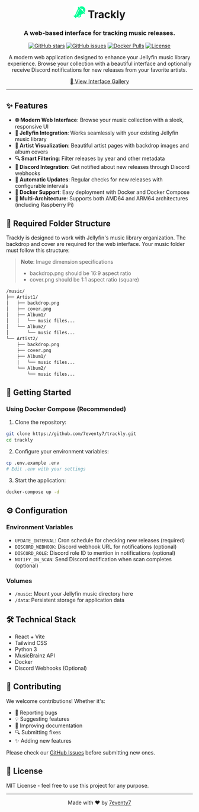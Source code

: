 <div align="center">

# <img src="frontend/public/icons/trackly.png" width="32" height="32" alt="Trackly Icon"> Trackly

### A web-based interface for tracking music releases.

[![GitHub stars](https://img.shields.io/github/stars/7eventy7/trackly.svg?style=social&label=Star&maxAge=2592000)](https://github.com/7eventy7/trackly/stargazers)
[![GitHub issues](https://img.shields.io/github/issues/7eventy7/trackly.svg)](https://github.com/7eventy7/trackly/issues)
[![Docker Pulls](https://img.shields.io/docker/pulls/7eventy7/trackly.svg)](https://hub.docker.com/r/7eventy7/trackly)
[![License](https://img.shields.io/github/license/7eventy7/trackly.svg)](https://github.com/7eventy7/trackly/blob/main/LICENSE)

A modern web application designed to enhance your Jellyfin music library experience. Browse your collection with a beautiful interface and optionally receive Discord notifications for new releases from your favorite artists.

[📸 View Interface Gallery](GALLERY.md)

</div>

---

## ✨ Features

- **🌐 Modern Web Interface**: Browse your music collection with a sleek, responsive UI
- **🎵 Jellyfin Integration**: Works seamlessly with your existing Jellyfin music library
- **🎨 Artist Visualization**: Beautiful artist pages with backdrop images and album covers
- **🔍 Smart Filtering**: Filter releases by year and other metadata
- **📢 Discord Integration**: Get notified about new releases through Discord webhooks
- **🔄 Automatic Updates**: Regular checks for new releases with configurable intervals
- **🐳 Docker Support**: Easy deployment with Docker and Docker Compose
- **💪 Multi-Architecture**: Supports both AMD64 and ARM64 architectures (including Raspberry Pi)

## 📁 Required Folder Structure

Trackly is designed to work with Jellyfin's music library organization. The backdrop and cover are required for the web interface. Your music folder must follow this structure:

> **Note**: Image dimension specifications
> - backdrop.png should be 16:9 aspect ratio
> - cover.png should be 1:1 aspect ratio (square)

```
/music/
├── Artist1/
│   ├── backdrop.png
│   ├── cover.png
│   ├── Album1/
│   │   └── music files...
│   └── Album2/
│       └── music files...
└── Artist2/
    ├── backdrop.png
    ├── cover.png
    ├── Album1/
    │   └── music files...
    └── Album2/
        └── music files...
```

## 🚀 Getting Started

### Using Docker Compose (Recommended)

1. Clone the repository:
```bash
git clone https://github.com/7eventy7/trackly.git
cd trackly
```

2. Configure your environment variables:
```bash
cp .env.example .env
# Edit .env with your settings
```

3. Start the application:
```bash
docker-compose up -d
```

## ⚙️ Configuration

### Environment Variables
- `UPDATE_INTERVAL`: Cron schedule for checking new releases (required)
- `DISCORD_WEBHOOK`: Discord webhook URL for notifications (optional)
- `DISCORD_ROLE`: Discord role ID to mention in notifications (optional)
- `NOTIFY_ON_SCAN`: Send Discord notification when scan completes (optional)

### Volumes
- `/music`: Mount your Jellyfin music directory here
- `/data`: Persistent storage for application data

## 🛠️ Technical Stack

- React + Vite
- Tailwind CSS
- Python 3
- MusicBrainz API
- Docker
- Discord Webhooks (Optional)

## 👥 Contributing

We welcome contributions! Whether it's:

- 🐛 Reporting bugs
- 💡 Suggesting features
- 📝 Improving documentation
- 🔍 Submitting fixes
- ✨ Adding new features

Please check our [GitHub Issues](https://github.com/7eventy7/trackly/issues) before submitting new ones.

## 📝 License

MIT License - feel free to use this project for any purpose.

---

<div align="center">

Made with ❤️ by [7eventy7](https://github.com/7eventy7)

</div>